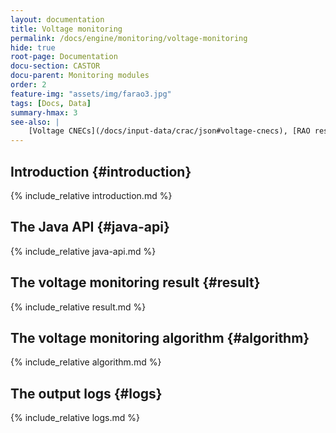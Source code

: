 ```yaml
---
layout: documentation
title: Voltage monitoring
permalink: /docs/engine/monitoring/voltage-monitoring
hide: true
root-page: Documentation
docu-section: CASTOR
docu-parent: Monitoring modules
order: 2
feature-img: "assets/img/farao3.jpg"
tags: [Docs, Data]
summary-hmax: 3
see-also: |
    [Voltage CNECs](/docs/input-data/crac/json#voltage-cnecs), [RAO result](docs/output-data/rao-result-json)
---
```


## Introduction {#introduction}
{% include_relative introduction.md %}

## The Java API {#java-api}
{% include_relative java-api.md %}

## The voltage monitoring result {#result}
{% include_relative result.md %}

## The voltage monitoring algorithm {#algorithm}
{% include_relative algorithm.md %}

## The output logs {#logs}
{% include_relative logs.md %}